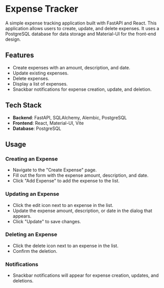 # Expense Tracker

A simple expense tracking application built with FastAPI and React. This application allows users to create, update, and delete expenses. It uses a PostgreSQL database for data storage and Material-UI for the front-end design.

## Features

- Create expenses with an amount, description, and date.
- Update existing expenses.
- Delete expenses.
- Display a list of expenses.
- Snackbar notifications for expense creation, update, and deletion.

## Tech Stack

- **Backend**: FastAPI, SQLAlchemy, Alembic, PostgreSQL
- **Frontend**: React, Material-UI, Vite
- **Database**: PostgreSQL

## Usage

### Creating an Expense

- Navigate to the "Create Expense" page.
- Fill out the form with the expense amount, description, and date.
- Click "Add Expense" to add the expense to the list.

### Updating an Expense

- Click the edit icon next to an expense in the list.
- Update the expense amount, description, or date in the dialog that appears.
- Click "Update" to save changes.

### Deleting an Expense

- Click the delete icon next to an expense in the list.
- Confirm the deletion.

### Notifications

- Snackbar notifications will appear for expense creation, updates, and deletions.
